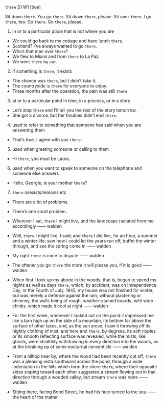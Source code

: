 `there` S1 W1 [ðeə]

Sit down `there`.
You go `there`.
Sit down `there`, please.
Sit over `there`.
I go `there`, too.
Go `there`.
Go `there`, please.

1. in or to a particular place that is not where you are

- We could go back to my cottage and have lunch `there`.
- Scotland? I’ve always wanted to go `there`.
- Who’s that man over `there`?
- We flew to Miami and from `there` to La Paz.
- We went `there` by car.

2. if something is `there`, it exists

- The chance was `there`, but I didn’t take it.
- The countryside is `there` for everyone to enjoy.
- Three months after the operation, the pain was still `there`.

3. at or to a particular point in time, in a process, or in a story

- Let’s stop `there` and I’ll tell you the rest of the story tomorrow.
- She got a divorce, but her troubles didn’t end `there`.

4. used to refer to something that someone has said when you are answering them

- That’s true. I agree with you `there`.

5. used when greeting someone or calling to them

- Hi `there`, you must be Laura.

6.  used when you want to speak to someone on the telephone and someone else answers

- Hello, Georgie, is your mother `there`?

7. `there` is/exists/remains etc

- There are a lot of problems.
- There’s one small problem.


-  Wherever I sat, `there` I might live, and the landscape radiated from me accordingly —— walden

-  Well, `there` I might live, I said; and `there` I did live, for an hour, a summer and a winter life; saw how I could let the years run off, buffet the winter through, and see the spring come in —— walden

- My right `there` is none to dispute —— walden

-  The oftener you go `there` the more it will please you, if it is good —— walden

- When first I took up my abode in the woods, that is, began to spend my nights as well as days `there`, which, by accident, was on Independence Day, or the Fourth of July, 1845, my house was not finished for winter, but was merely a defence against the rain, without plastering or chimney, the walls being of rough, weather-stained boards, with wide chinks, which made it cool at night —— walden

-  For the first week, whenever I looked out on the pond it impressed me like a tarn high up on the side of a mountain, its bottom far above the surface of other lakes, and, as the sun arose, I saw it throwing off its nightly clothing of mist, and here and `there`, by degrees, its soft ripples or its smooth reflecting surface was revealed, while the mists, like ghosts, were stealthily withdrawing in every direction into the woods, as at the breaking up of some nocturnal conventicle —— walden

-  From a hilltop near by, where the wood had been recently cut off, `there` was a pleasing vista southward across the pond, through a wide indentation in the hills which form the shore `there`, where their opposite sides sloping toward each other suggested a stream flowing out in that direction through a wooded valley, but stream `there` was none —— walden

-  Sitting there, facing Bond Street, he had his face turned to the sea —— the heart of the matter